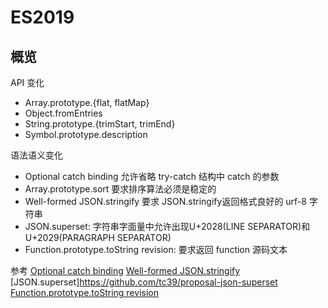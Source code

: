 
# ES2019

## 概览

API 变化
+ Array.prototype.{flat, flatMap}
+ Object.fromEntries
+ String.prototype.{trimStart, trimEnd}
+ Symbol.prototype.description

语法语义变化
+ Optional catch binding 允许省略 try-catch 结构中 catch 的参数
+ Array.prototype.sort 要求排序算法必须是稳定的
+ Well-formed JSON.stringify 要求 JSON.stringify返回格式良好的 urf-8 字符串
+ JSON.superset: 字符串字面量中允许出现U+2028(LINE SEPARATOR)和U+2029(PARAGRAPH SEPARATOR)
+ Function.prototype.toString revision: 要求返回 function 源码文本

参考
[Optional catch binding](https://github.com/tc39/proposal-optional-catch-binding)
[Well-formed JSON.stringify](https://github.com/tc39/proposal-well-formed-stringify)
[JSON.superset]https://github.com/tc39/proposal-json-superset
[Function.prototype.toString revision](https://github.com/tc39/Function-prototype-toString-revision)